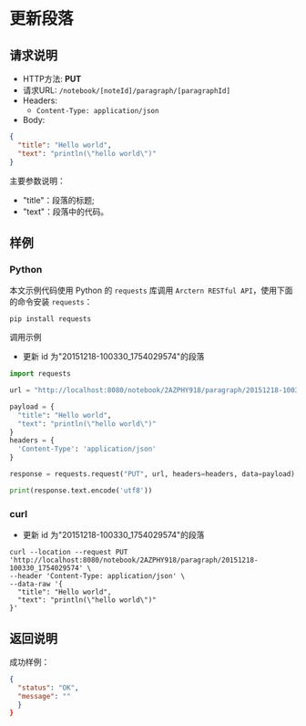 # 更新段落

## 请求说明

- HTTP方法: **PUT**
- 请求URL: `/notebook/[noteId]/paragraph/[paragraphId]`
- Headers:
    - `Content-Type: application/json`
- Body:
```json
{
  "title": "Hello world",
  "text": "println(\"hello world\")"
}
```

主要参数说明：

- "title"：段落的标题;
- "text"：段落中的代码。

## 样例

### Python

本文示例代码使用 Python 的 `requests` 库调用 `Arctern RESTful API`，使用下面的命令安装 `requests`：

```shell
pip install requests
```

调用示例

- 更新 id 为"20151218-100330_1754029574"的段落

```python
import requests

url = "http://localhost:8080/notebook/2AZPHY918/paragraph/20151218-100330_1754029574"

payload = {
  "title": "Hello world",
  "text": "println(\"hello world\")"
}
headers = {
  'Content-Type': 'application/json'
}

response = requests.request("PUT", url, headers=headers, data=payload)

print(response.text.encode('utf8'))
```

### curl

- 更新 id 为"20151218-100330_1754029574"的段落

```shell
curl --location --request PUT 'http://localhost:8080/notebook/2AZPHY918/paragraph/20151218-100330_1754029574' \
--header 'Content-Type: application/json' \
--data-raw '{
  "title": "Hello world",
  "text": "println(\"hello world\")"
}'
```

## 返回说明

成功样例：

```json
{
  "status": "OK",
  "message": ""
  }
}
```
